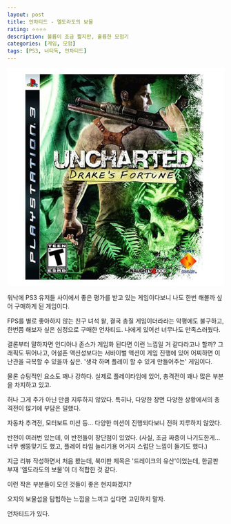 ```yaml
---
layout: post
title: 언차티드 - 엘도라도의 보물
rating: ⭐️⭐️⭐️⭐️
description: 볼륨이 조금 짧지만, 훌륭한 모험기
categories: [게임, 모험]
tags: [PS3, 너티독, 언차티드]
---
```


![언차티드](../../images/2010/uncharted.jpg)

워낙에 PS3 유저들 사이에서 좋은 평가를 받고 있는 게임이다보니 나도 한번 해볼까 싶어 구매하게 된 게임이다.

FPS를 별로 좋아하지 않는 친구 녀석 왈, 결국 총질 게임이더라라는 악평에도 불구하고, 한번쯤 해보자 싶은 심정으로 구매한 언차티드. 나에게 있어선 너무나도 만족스러웠다.

결론부터 말하자면 인디아나 존스가 게임화 된다면 이런 느낌일 거 같다라고나 할까? 
그래픽도 뛰어나고, 어설픈 액션성보다는 서바이벌 액션이 게임 진행에 있어 어찌하면 이 난관을 극복할 수 있을까 싶은. '생각 하며 플레이 할 수 있게 만들어주는' 게임이다.

물론 슈팅적인 요소도 꽤나 강하다. 실제로 플레이타임에 있어, 총격전이 꽤나 많은 부분을 차지하고 있고.

허나 그게 주가 아닌 만큼 지루하지 않았다. 특히나, 다양한 장면 다양한 상황에서의 총격전이 많기에 부담은 덜했다.

자동차 추격전, 모터보트 미션 등... 다양한 미션이 진행되다보니 전혀 지루하지 않았다.

반전이 여러번 있는데, 이 반전들이 장단점이 있었다. (사실, 조금 짜증이 나기도한게...너무 쌩뚱맞기도 했고, 플레이 타임 늘리기용 어거지 스럽단 느낌이 들기도 했다.)

지금 리뷰 작성하면서 처음 봤는데, 북미판 제목은 '드레이크의 유산'이었는데, 한글판 부재 '엘도라도의 보물'이 더 적합한 것 같다.

이런 작은 부분들이 모인 것들이 좋은 현지화겠지?

오지의 보물섬을 탐험하는 느낌을 느끼고 싶다면 고민하지 말자. 

언차티드가 있다.
